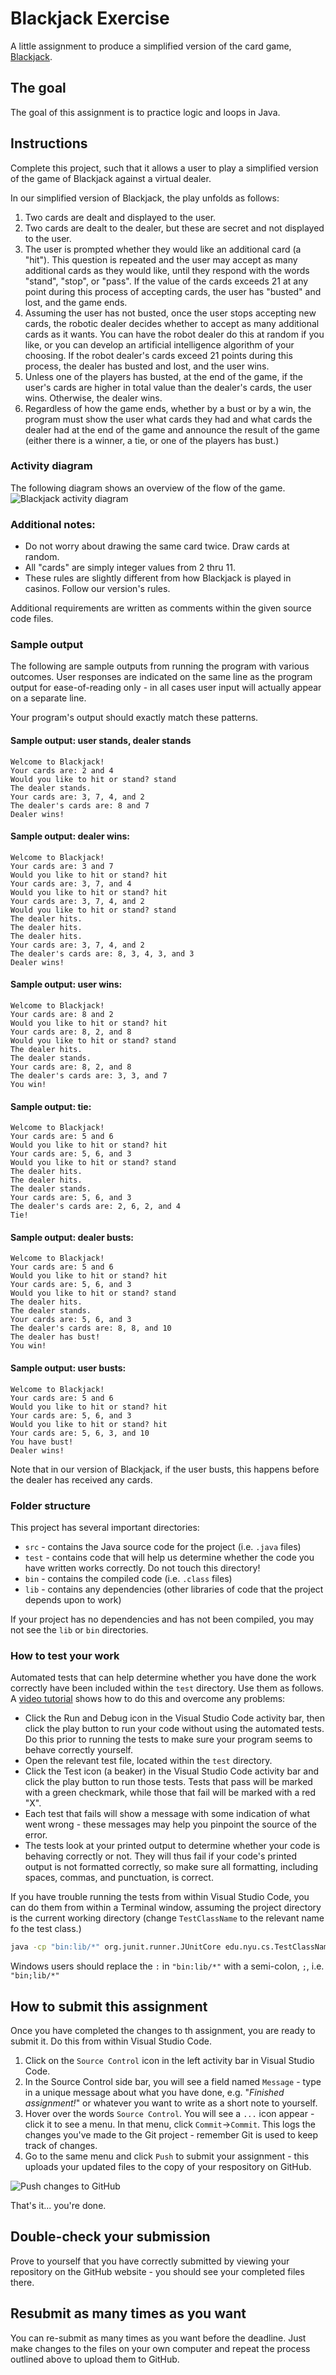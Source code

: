 # Blackjack Exercise

A little assignment to produce a simplified version of the card game, [Blackjack](https://en.wikipedia.org/wiki/Blackjack).

## The goal

The goal of this assignment is to practice logic and loops in Java.

## Instructions

Complete this project, such that it allows a user to play a simplified version of the game of Blackjack against a virtual dealer.

In our simplified version of Blackjack, the play unfolds as follows:

1. Two cards are dealt and displayed to the user.
1. Two cards are dealt to the dealer, but these are secret and not displayed to the user.
1. The user is prompted whether they would like an additional card (a "hit"). This question is repeated and the user may accept as many additional cards as they would like, until they respond with the words "stand", "stop", or "pass". If the value of the cards exceeds 21 at any point during this process of accepting cards, the user has "busted" and lost, and the game ends.
1. Assuming the user has not busted, once the user stops accepting new cards, the robotic dealer decides whether to accept as many additional cards as it wants. You can have the robot dealer do this at random if you like, or you can develop an artificial intelligence algorithm of your choosing. If the robot dealer's cards exceed 21 points during this process, the dealer has busted and lost, and the user wins.
1. Unless one of the players has busted, at the end of the game, if the user's cards are higher in total value than the dealer's cards, the user wins. Otherwise, the dealer wins.
1. Regardless of how the game ends, whether by a bust or by a win, the program must show the user what cards they had and what cards the dealer had at the end of the game and announce the result of the game (either there is a winner, a tie, or one of the players has bust.)

### Activity diagram

The following diagram shows an overview of the flow of the game.
![Blackjack activity diagram](./images/blackjack_activity_diagram.png)

### Additional notes:

- Do not worry about drawing the same card twice. Draw cards at random.
- All "cards" are simply integer values from 2 thru 11.
- These rules are slightly different from how Blackjack is played in casinos. Follow our version's rules.

Additional requirements are written as comments within the given source code files.

### Sample output

The following are sample outputs from running the program with various outcomes. User responses are indicated on the same line as the program output for ease-of-reading only - in all cases user input will actually appear on a separate line.

Your program's output should exactly match these patterns.

#### Sample output: user stands, dealer stands

```
Welcome to Blackjack!
Your cards are: 2 and 4
Would you like to hit or stand? stand
The dealer stands.
Your cards are: 3, 7, 4, and 2
The dealer's cards are: 8 and 7
Dealer wins!
```

#### Sample output: dealer wins:

```
Welcome to Blackjack!
Your cards are: 3 and 7
Would you like to hit or stand? hit
Your cards are: 3, 7, and 4
Would you like to hit or stand? hit
Your cards are: 3, 7, 4, and 2
Would you like to hit or stand? stand
The dealer hits.
The dealer hits.
The dealer hits.
Your cards are: 3, 7, 4, and 2
The dealer's cards are: 8, 3, 4, 3, and 3
Dealer wins!
```

#### Sample output: user wins:

```
Welcome to Blackjack!
Your cards are: 8 and 2
Would you like to hit or stand? hit
Your cards are: 8, 2, and 8
Would you like to hit or stand? stand
The dealer hits.
The dealer stands.
Your cards are: 8, 2, and 8
The dealer's cards are: 3, 3, and 7
You win!
```

#### Sample output: tie:

```
Welcome to Blackjack!
Your cards are: 5 and 6
Would you like to hit or stand? hit
Your cards are: 5, 6, and 3
Would you like to hit or stand? stand
The dealer hits.
The dealer hits.
The dealer stands.
Your cards are: 5, 6, and 3
The dealer's cards are: 2, 6, 2, and 4
Tie!
```

#### Sample output: dealer busts:

```
Welcome to Blackjack!
Your cards are: 5 and 6
Would you like to hit or stand? hit
Your cards are: 5, 6, and 3
Would you like to hit or stand? stand
The dealer hits.
The dealer stands.
Your cards are: 5, 6, and 3
The dealer's cards are: 8, 8, and 10
The dealer has bust!
You win!
```

#### Sample output: user busts:

```
Welcome to Blackjack!
Your cards are: 5 and 6
Would you like to hit or stand? hit
Your cards are: 5, 6, and 3
Would you like to hit or stand? hit
Your cards are: 5, 6, 3, and 10
You have bust!
Dealer wins!
```

Note that in our version of Blackjack, if the user busts, this happens before the dealer has received any cards.

### Folder structure

This project has several important directories:

- `src` - contains the Java source code for the project (i.e. `.java` files)
- `test` - contains code that will help us determine whether the code you have written works correctly. Do not touch this directory!
- `bin` - contains the compiled code (i.e. `.class` files)
- `lib` - contains any dependencies (other libraries of code that the project depends upon to work)

If your project has no dependencies and has not been compiled, you may not see the `lib` or `bin` directories.

### How to test your work

Automated tests that can help determine whether you have done the work correctly have been included within the `test` directory. Use them as follows. A [video tutorial](https://www.youtube.com/watch?v=Af6Ka0Bmflo) shows how to do this and overcome any problems:

- Click the Run and Debug icon in the Visual Studio Code activity bar, then click the play button to run your code without using the automated tests. Do this prior to running the tests to make sure your program seems to behave correctly yourself.
- Open the relevant test file, located within the `test` directory.
- Click the Test icon (a beaker) in the Visual Studio Code activity bar and click the play button to run those tests. Tests that pass will be marked with a green checkmark, while those that fail will be marked with a red "X".
- Each test that fails will show a message with some indication of what went wrong - these messages may help you pinpoint the source of the error.
- The tests look at your printed output to determine whether your code is behaving correctly or not. They will thus fail if your code's printed output is not formatted correctly, so make sure all formatting, including spaces, commas, and punctuation, is correct.

If you have trouble running the tests from within Visual Studio Code, you can do them from within a Terminal window, assuming the project directory is the current working directory (change `TestClassName` to the relevant name fo the test class.)

```bash
java -cp "bin:lib/*" org.junit.runner.JUnitCore edu.nyu.cs.TestClassName
```

Windows users should replace the `:` in `"bin:lib/*"` with a semi-colon, `;`, i.e. `"bin;lib/*"`

## How to submit this assignment

Once you have completed the changes to th assignment, you are ready to submit it. Do this from within Visual Studio Code.

1. Click on the `Source Control` icon in the left activity bar in Visual Studio Code.
1. In the Source Control side bar, you will see a field named `Message` - type in a unique message about what you have done, e.g. "_Finished assignment!_" or whatever you want to write as a short note to yourself.
1. Hover over the words `Source Control`. You will see a `...` icon appear - click it to see a menu. In that menu, click `Commit`->`Commit`. This logs the changes you've made to the Git project - remember Git is used to keep track of changes.
1. Go to the same menu and click `Push` to submit your assignment - this uploads your updated files to the copy of your respository on GitHub.

![Push changes to GitHub](./images/how_to_push_changes_to_github_from_vscode.png)

That's it... you're done.

## Double-check your submission

Prove to yourself that you have correctly submitted by viewing your repository on the GitHub website - you should see your completed files there.

## Resubmit as many times as you want

You can re-submit as many times as you want before the deadline. Just make changes to the files on your own computer and repeat the process outlined above to upload them to GitHub.
